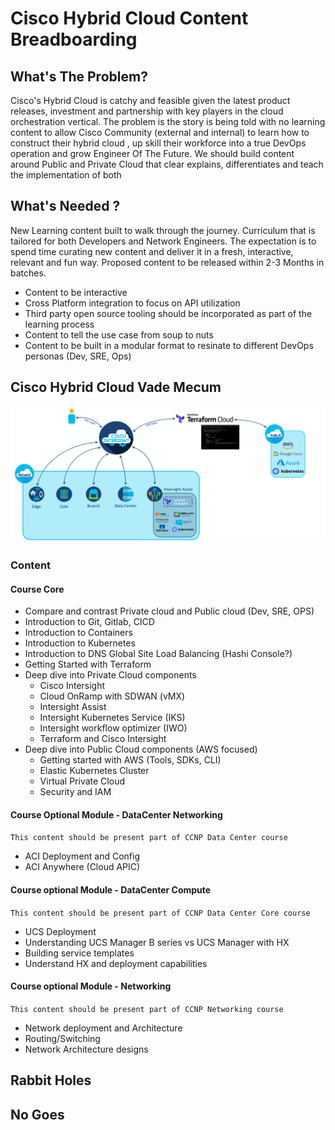 # Cisco Hybrid Cloud Content Breadboarding


## What's The Problem?
Cisco's Hybrid Cloud is catchy and feasible given the latest product releases, investment and partnership with key players in the cloud orchestration vertical. The problem is the story is being told with no learning content to allow Cisco Community (external and internal) to learn how to construct their hybrid cloud , up skill their workforce into a true DevOps operation and grow Engineer Of The Future.
We should build content around Public and Private Cloud that clear explains, differentiates and teach the implementation of both


## What's Needed ?
New Learning content built to walk through the journey. Curriculum that is tailored for both Developers and Network Engineers. The expectation is to spend time curating new content and deliver it in a fresh, interactive, relevant and fun way. Proposed content to be released within 2-3 Months in batches. 
- Content to be interactive 
- Cross Platform integration to focus on API utilization 
- Third party open source tooling should be incorporated as part of the learning process
- Content to tell the use case from soup to nuts
- Content to be built in a modular format to resinate to different DevOps personas (Dev, SRE, Ops)


## Cisco Hybrid Cloud Vade Mecum

![overview](assets/img.png)

### Content
#### Course Core
* Compare and contrast Private cloud and Public cloud (Dev, SRE, OPS)
* Introduction to Git, Gitlab, CICD 
* Introduction to Containers 
* Introduction to Kubernetes
* Introduction to DNS Global Site Load Balancing (Hashi Console?)
* Getting Started with Terraform
* Deep dive into Private Cloud components 
   	- Cisco Intersight
   	- Cloud OnRamp with SDWAN (vMX)
   	- Intersight Assist
   	- Intersight Kubernetes Service (IKS)
   	- Intersight workflow optimizer (IWO)
   	- Terraform and Cisco Intersight
* Deep dive into Public Cloud components (AWS focused)
	-  Getting started with AWS (Tools, SDKs, CLI)
	-  Elastic Kubernetes Cluster
	-  Virtual Private Cloud 
	-  Security and IAM

#### Course Optional Module - DataCenter Networking
`This content should be present part of CCNP Data Center course`

* ACI Deployment and Config
* ACI Anywhere (Cloud APIC)

#### Course optional Module - DataCenter Compute
`This content should be present part of CCNP Data Center Core course`

* UCS Deployment
* Understanding UCS Manager B series vs UCS Manager with HX
* Building service templates 
* Understand HX and deployment capabilities  

#### Course optional Module - Networking
`This content should be present part of CCNP Networking course`

* Network deployment and Architecture 
* Routing/Switching
* Network Architecture designs  



## Rabbit Holes


## No Goes